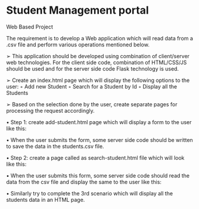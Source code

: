 # Student Management portal
Web Based Project

The requirement is to develop a Web application which will read data from a .csv file and perform various operations mentioned below. 

➢ This application should be developed using combination of client/server web technologies. For the client side code, combination of HTML/CSS/JS should be used and for the server side code Flask technology is used.

➢ Create an index.html page which will display the following options to the user: ◦ Add new Student ◦ Search for a Student by Id ◦ Display all the Students

➢ Based on the selection done by the user, create separate pages for processing the request accordingly.

• Step 1: create add-student.html page which will display a form to the user like this:

• When the user submits the form, some server side code should be written to save the data in the students.csv file. 
      
• Step 2: create a page called as search-student.html file which will look like this: 

• When the user submits this form, some server side code should read the data from the csv file and display the same to the user like this: 

• Similarly try to complete the 3rd scenario which will display all the students data in an HTML page. 

